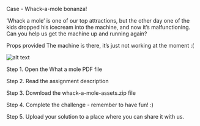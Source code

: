 Case - Whack-a-mole bonanza!

‘Whack a mole’ is one of our top attractions, but the other day one of the kids dropped his icecream into the machine, and now it’s malfunctioning. Can you help us get the machine up and running again?

Props provided
The machine is there, it’s just not working at the moment :(


![alt text](https://github.com/planday-engineering/functional-challenges-public/blob/main/whack-a-mole-challenge/what-a-mole.jpg)

Step 1. Open the What a mole PDF file

Step 2. Read the assignment description

Step 3. Download the whack-a-mole-assets.zip file

Step 4. Complete the challenge - remember to have fun! :)

Step 5. Upload your solution to a place where you can share it with us.
